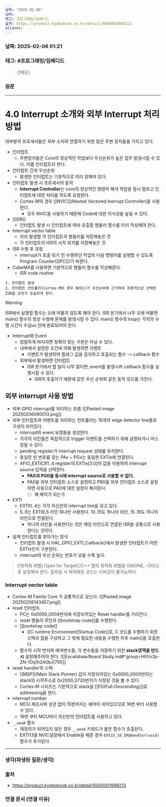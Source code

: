 ```yaml
---
날짜: "2025-02-06"
넘버: 
태그: 프로그래밍/임베디드
출처: https://product.kyobobook.co.kr/detail/S000001988213
aliases:
---
```

### 날짜:  2025-02-06 01:21

### 태그: #프로그래밍/임베디드 

>[!메모]
>

### 원문
---
# 4.0 Interrupt 소개와 외부 Interrupt 처리 방법
대부분의 프로세서들은 외부 소자와 연결하기 위한 많은 주변 장치들을 가지고 있다.
- 인터럽트
	- 주변장치들은 Core의 정상적인 작업보다 우선순위가 높은 업무 발생시킬 수 있다. 이를 인터럽트라 한다.
- 인터럽트 간의 우선순위
	- 발생한 인터럽트는 기본적으로 미리 정해져 있다.
- 인터럽트 발생 시 프로세서의 동작
	- **Interrupt Controller**는 core의 정상적인 명령어 해석 작업을 잠시 멈추고 인터럽트에 대한 처리를 하도록 요청한다.
	- Cortex-M의 경우 [[NVIC]](Nested Vectored Inerrupt Controller)을 사용한다.
		- 모두 NVIC을 사용하기 때문에 Code에 대한 이식성을 높일 수 있다.
- [[ISR]]
	- 인터럽트 발생 시 인터럽트에 따라 호출할 핸들러 함수를 미리 작성해야 한다.
- Interrupt vector table
	- 미리 발생할 각 인터럽트의 핸들러를 저장해놓은 것
	- 각 인터럽트의 ISR의 시작 위치를 저장해놓은 것.
- ISR 수행 후 과정
	- interrupt가 호출 되기 전 수행하던 작업의 다음 명령어를 실행할 수 있도록 Program Counter([[PC]])가 바뀐다.
- CubeMX를 사용하면 기본적으로 핸들러 함수를 작성해준다.
	- ISR code routine
```
1. 인터럽트 발생
2. 인터럽트 컨트롤러(Cortex-M의 경우 NVIC)가 우선순위에 근거하여 최종적으로 선택한 ISR을 코어가 호출하게 한다.
```

> [!warning]
> ISR에서 실행할 함수는 오래 머물지 않도록 해야 한다.
> ISR 분기에서 너무 오래 머물면 main() 함수의 정상 수행에 문제를 발생시킬 수 있다.
> main() 함수의 loop는 각각의 수행 시간이 수십us 안에 완료되어야 한다.
- Interrupt와 Event
	- 엄밀하게 따지자면 정확히 맞는 구분은 아닐 수 있다.
	- 내부에서 설정한 조건에 의해 발생하면 이벤트
		- 이벤트가 발생하여 플래그 값을 감지하고 호출되는 함수 -> callback 함수
	- 외부에서 발생하면 인터럽트
		- ISR 분기에서 할 일이 너무 많다면, event를 발생시켜 callback 함수를 실행시킬 수 있다.
			- ISR의 호출이기 때문에 같은 우선 순위와 같은 동작 모드를 가진다.
## 외부 interrupt 사용 방법
- 외부 GPIO interrupt를 처리하는 흐름
![[Pasted image 20250206090013.png]]
- 외부 인터럽트와 이벤트를 처리하는 컨트롤러는 19개의 edge detector line들로 구성이 되어있다.
	- interrupt와 event 요청들을 생성한다.
	- 각각의 라인들은 독립적으로 trigger 이벤트를 선택하기 위해 설정되거나 마스킹될 수 있다.
	- pending register가 interrupt request 상태를 유지한다.
	- 동일한 핀 번호를 갖는 PAx ~ PGx는 동일한 EXTIx에 연결된다.
	- AFIO_EXTICR1..4 register의 EXTIx\[3:0]의 값을 이용하여 interrupt source 입력을 선택한다.
		- **PA0과 PG0을 동시에 interrupt source로 사용할 수 없다.**
		- PA0을 외부 인터럽트 소스로 설정하고 PB0을 외부 인터럽트 소스로 설정하면 자동으로 PA0에 대한 설정이 해지된다.
			- [ ] 왜 해지가 되는가
- EXTI
	- EXTI0..4는 각각 자신만의 interrupt line을 갖고 있다.
	- 5..9는 EXTI9_5 라인 하나만 사용한다. 10..15도 하나의 라인, 15..19도 하나의 라인으로 연결된다.
		- 하나의 라인을 사용한다는 것은 해당 라인으로 연결된 ISR을 공통으로 사용한다는 것이다.
- 실제 인터럽트를 찾아가는 방식
	- 인터럽트 발생 시 HAL_GPIO_EXTI_Callback()에서 발생한 인터럽트가 어떤 EXTIx인지 구분한다.
	- interrupt의 우선 순위는 번호가 낮을 수록 높다.

> [!최적화 레벨]
> Open for TargetC/C++ 탭의 최적화 레벨을 0(NONE, -O0)으로 설정해야 한다.
> 컴파일 시 최적화된 코드는 디버깅이 불가능하다.

### Interrupt vector table
- Cortex-M Family Core 가 공통적으로 갖는다.
![[Pasted image 20250206143457.png]]
- reset 인터럽트
	- PC는 0x0000_0004번지에 저장되어있는 Reset handler를 가리킨다.
	- reset 핸들러 루틴과 [[bootstrap code]]를 수행한다.
	- [[bootstrap code]]
		- [[C runtime Environment|Startup Code]]로, C 코드를 수행하기 위한 스택과 힙을 구성하고 그 밖에 필요한 내용을 수행한 이후 main()을 호출한다.
	- 함수의 시작 번지와 매개변수들, 각 변수들을 저장하기 위한 **stack영역을 반드시** 설정해주어야 한다.
![[Excalidraw/Board Study.md#^group=HItVx3p-ZN-1Oq1h2A0bJ|700]]
- reset handler의 스택
	- [[MSP]](Main Stack Pointer) 값이 저장되어있는 0x0000_0000번지는 stack의 시작주소로 0x2000_0720번지가 지정된 것을 볼 수 있다.
	- Cortex-M 시리즈는 기본적으로 stack을 [[FD(Full-Descending)]]로 addressing을 한다.
- interrupt number
	- MCU 제조사와 상관 없이 15번까지는 예약이 되어있으므로 16번 부터 사용할 수 있다.
	- 16번 부터 MCU마다 자신만의 인터럽트를 사용하고 있다.
- `__weak` 함수
	- 재정의가 되어있지 않은 경우 `__weak` 키워드가 붙은 함수가 호출된다.
	- EXTI13을 NVIC설정에서 Enable을 해준 경우 `EXT15_10_IRQHandler(void)` 함수가 추가된다.


---
### 생각(파생된 질문/생각)

### 출처
- https://product.kyobobook.co.kr/detail/S000001988213

### 연결 문서 (연결 이유)
